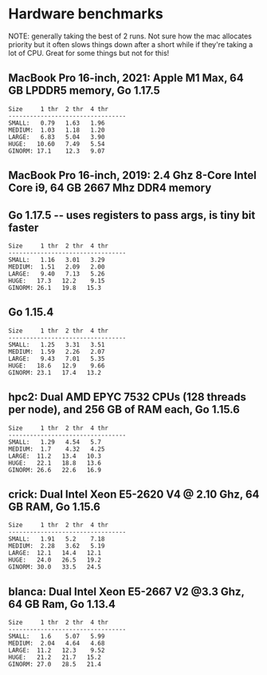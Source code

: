 # Hardware benchmarks

NOTE: generally taking the best of 2 runs.  Not sure how the mac allocates priority but it often slows things down after a short while if they're taking a lot of CPU.  Great for some things but not for this!

## MacBook Pro 16-inch, 2021: Apple M1 Max, 64 GB LPDDR5 memory, Go 1.17.5

```
Size     1 thr  2 thr  4 thr
---------------------------------
SMALL:   0.79   1.63   1.96
MEDIUM:  1.03   1.18   1.20
LARGE:   6.83   5.04   3.90
HUGE:   10.60   7.49   5.54
GINORM: 17.1    12.3   9.07
```

## MacBook Pro 16-inch, 2019: 2.4 Ghz 8-Core Intel Core i9, 64 GB 2667 Mhz DDR4 memory

## Go 1.17.5 -- uses registers to pass args, is tiny bit faster

```
Size     1 thr  2 thr  4 thr
---------------------------------
SMALL:   1.16   3.01   3.29
MEDIUM:  1.51   2.09   2.00
LARGE:   9.40   7.13   5.26
HUGE:   17.3   12.2    9.15
GINORM: 26.1   19.8   15.3
```

## Go 1.15.4

```
Size     1 thr  2 thr  4 thr
---------------------------------
SMALL:   1.25   3.31   3.51
MEDIUM:  1.59   2.26   2.07
LARGE:   9.43   7.01   5.35
HUGE:   18.6   12.9    9.66
GINORM: 23.1   17.4   13.2
```

## hpc2: Dual AMD EPYC 7532 CPUs (128 threads per node), and 256 GB of RAM each, Go 1.15.6

```
Size     1 thr  2 thr  4 thr
---------------------------------
SMALL:   1.29   4.54   5.7
MEDIUM:  1.7    4.32   4.25
LARGE:  11.2   13.4   10.3
HUGE:   22.1   18.8   13.6
GINORM: 26.6   22.6   16.9
```

## crick: Dual Intel Xeon E5-2620 V4 @ 2.10 Ghz, 64 GB RAM, Go 1.15.6

```
Size     1 thr  2 thr  4 thr
---------------------------------
SMALL:   1.91   5.2    7.18
MEDIUM:  2.28   3.62   5.19
LARGE:  12.1   14.4   12.1
HUGE:   24.0   26.5   19.2
GINORM: 30.0   33.5   24.5
```

## blanca: Dual Intel Xeon E5-2667 V2 @3.3 Ghz, 64 GB Ram, Go 1.13.4

```
Size     1 thr  2 thr  4 thr
---------------------------------
SMALL:   1.6    5.07   5.99
MEDIUM:  2.04   4.64   4.68
LARGE:  11.2   12.3    9.52
HUGE:   21.2   21.7   15.2
GINORM: 27.0   28.5   21.4
```

